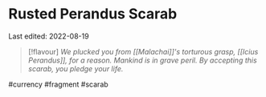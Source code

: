 # Rusted Perandus Scarab
Last edited: 2022-08-19

> [!flavour]
> *We plucked you from [[Malachai]]'s torturous grasp, [[Icius Perandus]], for a reason. Mankind is in grave peril. By accepting this scarab, you pledge your life.*


#currency #fragment #scarab